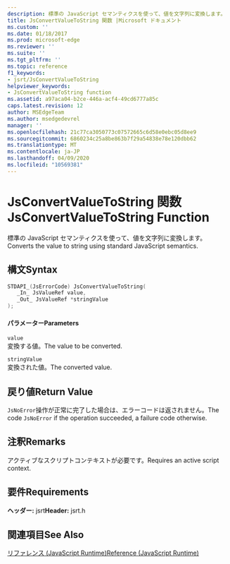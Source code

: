 ```yaml
---
description: 標準の JavaScript セマンティクスを使って、値を文字列に変換します。
title: JsConvertValueToString 関数 |Microsoft ドキュメント
ms.custom: ''
ms.date: 01/18/2017
ms.prod: microsoft-edge
ms.reviewer: ''
ms.suite: ''
ms.tgt_pltfrm: ''
ms.topic: reference
f1_keywords:
- jsrt/JsConvertValueToString
helpviewer_keywords:
- JsConvertValueToString function
ms.assetid: a97aca04-b2ce-446a-acf4-49cd6777a85c
caps.latest.revision: 12
author: MSEdgeTeam
ms.author: msedgedevrel
manager: ''
ms.openlocfilehash: 21c77ca3050773c07572665c6d58e0ebc05d8ee9
ms.sourcegitcommit: 6860234c25a8be863b7f29a54838e78e120dbb62
ms.translationtype: MT
ms.contentlocale: ja-JP
ms.lasthandoff: 04/09/2020
ms.locfileid: "10569381"
---
```

# <span data-ttu-id="90d77-103">JsConvertValueToString 関数</span><span class="sxs-lookup"><span data-stu-id="90d77-103">JsConvertValueToString Function</span></span>
<span data-ttu-id="90d77-104">標準の JavaScript セマンティクスを使って、値を文字列に変換します。</span><span class="sxs-lookup"><span data-stu-id="90d77-104">Converts the value to string using standard JavaScript semantics.</span></span>  
  
## <span data-ttu-id="90d77-105">構文</span><span class="sxs-lookup"><span data-stu-id="90d77-105">Syntax</span></span>  
  
```cpp  
STDAPI_(JsErrorCode) JsConvertValueToString(  
   _In_ JsValueRef value,  
   _Out_ JsValueRef *stringValue  
);  
```  
  
#### <span data-ttu-id="90d77-106">パラメーター</span><span class="sxs-lookup"><span data-stu-id="90d77-106">Parameters</span></span>  
 `value`  
 <span data-ttu-id="90d77-107">変換する値。</span><span class="sxs-lookup"><span data-stu-id="90d77-107">The value to be converted.</span></span>  
  
 `stringValue`  
 <span data-ttu-id="90d77-108">変換された値。</span><span class="sxs-lookup"><span data-stu-id="90d77-108">The converted value.</span></span>  
  
## <span data-ttu-id="90d77-109">戻り値</span><span class="sxs-lookup"><span data-stu-id="90d77-109">Return Value</span></span>  
 <span data-ttu-id="90d77-110">`JsNoError`操作が正常に完了した場合は、エラーコードは返されません。</span><span class="sxs-lookup"><span data-stu-id="90d77-110">The code `JsNoError` if the operation succeeded, a failure code otherwise.</span></span>  
  
## <span data-ttu-id="90d77-111">注釈</span><span class="sxs-lookup"><span data-stu-id="90d77-111">Remarks</span></span>  
 <span data-ttu-id="90d77-112">アクティブなスクリプトコンテキストが必要です。</span><span class="sxs-lookup"><span data-stu-id="90d77-112">Requires an active script context.</span></span>  
  
## <span data-ttu-id="90d77-113">要件</span><span class="sxs-lookup"><span data-stu-id="90d77-113">Requirements</span></span>  
 <span data-ttu-id="90d77-114">**ヘッダー:** jsrt</span><span class="sxs-lookup"><span data-stu-id="90d77-114">**Header:** jsrt.h</span></span>  
  
## <span data-ttu-id="90d77-115">関連項目</span><span class="sxs-lookup"><span data-stu-id="90d77-115">See Also</span></span>  
 [<span data-ttu-id="90d77-116">リファレンス (JavaScript Runtime)</span><span class="sxs-lookup"><span data-stu-id="90d77-116">Reference (JavaScript Runtime)</span></span>](../chakra-hosting/reference-javascript-runtime.md)